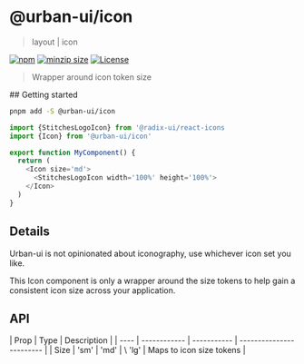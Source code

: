 # @urban-ui/icon

> layout | icon

[![npm](https://img.shields.io/npm/v/@urban-ui/icon?style=flat-square)](https://www.npmjs.com/package/@urban-ui/icon)
[![minzip size](https://img.shields.io/bundlephobia/minzip/@urban-ui/icon?style=flat-square)](https://bundlephobia.com/result?p=@urban-ui/icon)
[![License](https://img.shields.io/github/license/mattstyles/urban-ui.svg?style=flat-square)](https://github.com/mattstyles/urban-ui/blob/master/license.md)

> Wrapper around icon token size

## Getting started

```sh
pnpm add -S @urban-ui/icon
```

```js
import {StitchesLogoIcon} from '@radix-ui/react-icons
import {Icon} from '@urban-ui/icon'

export function MyComponent() {
  return (
    <Icon size='md'>
      <StitchesLogoIcon width='100%' height='100%'>
    </Icon>
  )
}
```

## Details

Urban-ui is not opinionated about iconography, use whichever icon set you like.

This Icon component is only a wrapper around the size tokens to help gain a consistent icon size across your application.

## API

| Prop | Type         | Description |
| ---- | ------------ | ----------- | ------------------------ |
| Size | 'sm' \| 'md' | \ 'lg'      | Maps to icon size tokens |
